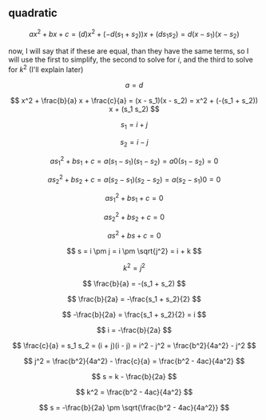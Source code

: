 ## quadratic

$$ ax^2 + bx + c = (d) x^2 + (-d(s_1 + s_2)) x + (d s_1 s_2) = d(x - s_1)(x - s_2) $$

now, I will say that if these are equal, than they have the same terms, so I will use the first to simplify, the second to solve for $i$, and the third to solve for $k^2$ (I'll explain later)

$$ a = d $$

$$ x^2 + \frac{b}{a} x + \frac{c}{a} = (x - s_1)(x - s_2) = x^2 + (-(s_1 + s_2)) x + (s_1 s_2) $$

$$ s_1 = i + j $$

$$ s_2 = i - j $$

$$ as_1^2 + bs_1 + c = a(s_1 - s_1)(s_1 - s_2) = a0(s_1 - s_2) = 0 $$

$$ as_2^2 + bs_2 + c = a(s_2 - s_1)(s_2 - s_2) = a(s_2 - s_1)0 = 0 $$

$$ as_1^2 + bs_1 + c = 0 $$

$$ as_2^2 + bs_2 + c = 0 $$

$$ as^2 + bs + c = 0 $$

$$ s = i \pm j = i \pm \sqrt{j^2} = i + k $$

$$ k^2 = j^2 $$

$$ \frac{b}{a} = -(s_1 + s_2) $$

$$ \frac{b}{2a} = -\frac{s_1 + s_2}{2} $$

$$ -\frac{b}{2a} = \frac{s_1 + s_2}{2} = i $$

$$ i = -\frac{b}{2a} $$

$$ \frac{c}{a} = s_1 s_2 = (i + j)(i - j) = i^2 - j^2 = \frac{b^2}{4a^2} - j^2 $$

$$ j^2 = \frac{b^2}{4a^2} - \frac{c}{a} = \frac{b^2 - 4ac}{4a^2} $$

$$ s = k - \frac{b}{2a} $$

$$ k^2 = \frac{b^2 - 4ac}{4a^2} $$

$$ s = -\frac{b}{2a} \pm \sqrt{\frac{b^2 - 4ac}{4a^2}} $$

